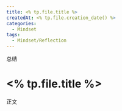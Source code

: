 ```yaml
---
title: <% tp.file.title %>
createdAt: <% tp.file.creation_date() %>
categories:
  - Mindset
tags:
  - Mindset/Reflection
---
```


总结

<!--more-->
# <% tp.file.title %>
正文
